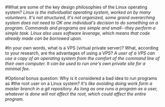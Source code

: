 #What are some of the key design philosophies of the Linux operating system?
*Linux is the individualist operating system, worked on by many volunteers. It's not structured, it's not organized, some grand overarching system does not need to OK one individual's decision to do something on a program. Commands and programs are simple and small--they perform a simple task. Linux also uses software leverage, which means that code already made can be borrowed upon.*

#In your own words, what is a VPS (virtual private server)? What, according to your research, are the advantages of using a VPS?
*A user of a VPS can use a copy of an operating system from the comfort of the command line of their own computer. It can be used to run one's own private site for a minimal fee.*

#Optional bonus question: Why is it considered a bad idea to run programs as #the root user on a Linux system?
*It's like avoiding doing work form a master branch in a git repository. As long as one runs a program as a user, whatever is done will not affect the root, which could affect the entire program.*

